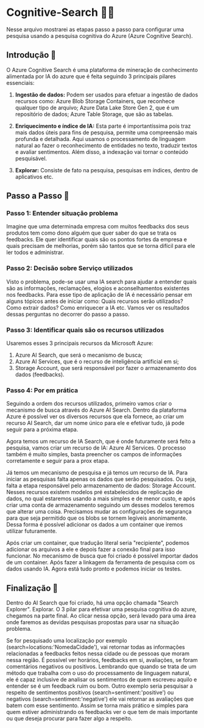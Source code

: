 # Cognitive-Search :mag_right::open_file_folder:
Nesse arquivo mostrarei as etapas passo a passo para configurar uma pesquisa usando a pesquisa cognitiva do Azure (Azure Cognitive Search). 

## Introdução :rocket:

O Azure Cognitive Search é uma plataforma de mineração de conhecimento alimentada por IA do azure que é feita seguindo 3 principais pilares essenciais: 

1. **Ingestão de dados:**
   Podem ser usados para efetuar a ingestão de dados recursos como: Azure Blob Storage Containers, que reconhece qualquer tipo de arquivo; Azure Data Lake Store Gen 2, que é um repositório de dados; Azure Table Storage, que são as tabelas. 

3. **Enriquecimento e índice de IA:**
Esta parte é importantíssima pois traz mais dados úteis para fins de pesquisa, permite uma compreensão mais profunda e detalhada. Aqui usamos o processamento de linguagem natural ao fazer o reconhecimento de entidades no texto, traduzir textos e avaliar sentimentos. Além disso, a indexação vai tornar o conteúdo pesquisável. 

4. **Explorar:**
Consiste de fato na pesquisa, pesquisas em índices, dentro de aplicativos etc.

## Passo a Passo :jigsaw:

### Passo 1: Entender situação problema
Imagine que uma determinada empresa com muitos feedbacks dos seus produtos tem como dono alguém que quer saber do que se trata os feedbacks. Ele quer identificar quais são os pontos fortes da empresa e quais precisam de melhorias, porém são tantos que se torna difícil para ele ler todos e administrar.

### Passo 2: Decisão sobre Serviço utilizados
Visto o problema, pode-se usar uma IA search para ajudar a entender quais são as informações, reclamações, elogios e aconselhamentos existentes nos feedbacks.
Para esse tipo de aplicação de IA é necessário pensar em alguns tópicos antes de iniciar como: Quais recursos serão utilizados? Como extrair dados? Como enriquecer a IA etc. Vamos ver os resultados dessas perguntas no decorrer do passo a passo. 

### Passo 3: Identificar quais são os recursos utilizados

Usaremos esses 3 principais recursos da Microsoft Azure: 
1. Azure AI Search, que será o mecanismo de busca;
2. Azure AI Services, que é o recurso de inteligência artificial em si;
3. Storage Account, que será responsável por fazer o armazenamento dos dados (feedbacks).

### Passo 4: Por em prática

Seguindo a ordem dos recursos utilizados, primeiro vamos criar o mecanismo de busca através do Azure AI Search. Dentro da plataforma Azure é possível ver os diversos recursos que ela fornece, ao criar um recurso AI Search, dar um nome único para ele e efetivar tudo, já pode seguir para a próxima etapa. 

Agora temos um recurso de IA Search, que é onde futuramente será feito a pesquisa, vamos criar um recurso de IA: Azure AI Services. O processo também é muito simples, basta preencher os campos de informações corretamente e seguir para a prox etapa.

Já temos um mecanismo de pesquisa e já temos um recurso de IA. Para iniciar as pesquisas falta apenas os dados que serão pesquisados. Ou seja, falta a etapa responsável pelo armazenamento de dados: Storage Account. Nesses recursos existem modelos pré estabelecidos de replicação de dados, no qual estaremos usando a mais simples e de menor custo, e após criar uma conta de armazenamento seguindo um desses modelos teremos que alterar uma coisa. Precisamos mudar as configurações de segurança para que seja permitido que os blobs se tornem legíveis anonimamente. Dessa forma é possível adicionar os dados a um container que iremos utilizar futuramente. 

Após criar um container, que tradução literal seria "recipiente", podemos adicionar os arquivos a ele e depois fazer a conexão final para isso funcionar. No mecanismo de busca que foi criado é possível importar dados de um container. Após fazer a linkagem da ferramenta de pesquisa com os dados usando IA. Agora está tudo pronto e podemos iniciar os testes.

## Finalização :dart:

Dentro do AI Search que foi criado, há uma opção chamada "Search Explorer". Explorar. O 3 pilar para efetivar uma pesquisa cognitiva do azure, chegamos na parte final. Ao clicar nessa opção, será levado para uma área onde faremos as devidas pesquisas propostas para usar na situação problema. 

Se for pesquisado uma localização por exemplo (search=locations:'NomedaCidade'), vai retornar todas as informações relacionadas a feedbacks feitos nessa cidade ou de pessoas que moram nessa região. É possível ver horários, feedbacks em si, avaliações, se foram comentários negativos ou positivos. Lembrando que quando se trata de um método que trabalha com o uso do processamento de linguagem natural, ele é capaz inclusive de analisar os sentimentos de quem escreveu aquilo e entender se é um feedback ruim ou bom. Outro exemplo seria pesquisar a respeito de sentimentos positivos (search=sentiment:'positive') ou negativos (search=sentiment:'negative') ele vai retornar as avaliações que batem com esse sentimento. Assim se torna mais prático e simples para quem estiver administrando os feedbacks ver o que tem de mais importante ou que deseja procurar para fazer algo a respeito. 

